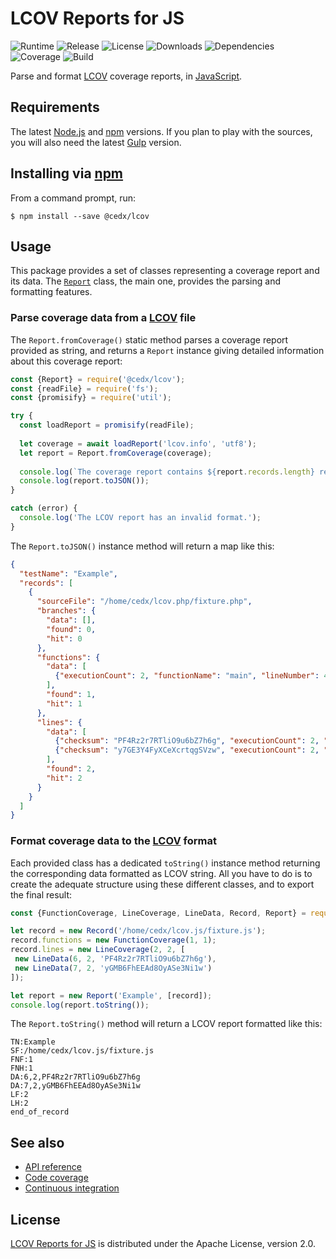 # LCOV Reports for JS
![Runtime](https://img.shields.io/badge/node-%3E%3D8.0-brightgreen.svg) ![Release](https://img.shields.io/npm/v/@cedx/lcov.svg) ![License](https://img.shields.io/npm/l/@cedx/lcov.svg) ![Downloads](https://img.shields.io/npm/dt/@cedx/lcov.svg) ![Dependencies](https://david-dm.org/cedx/lcov.js.svg) ![Coverage](https://coveralls.io/repos/github/cedx/lcov.js/badge.svg) ![Build](https://travis-ci.org/cedx/lcov.js.svg)

Parse and format [LCOV](http://ltp.sourceforge.net/coverage/lcov.php) coverage reports, in [JavaScript](https://developer.mozilla.org/en-US/docs/Web/JavaScript).

## Requirements
The latest [Node.js](https://nodejs.org) and [npm](https://www.npmjs.com) versions.
If you plan to play with the sources, you will also need the latest [Gulp](http://gulpjs.com) version.

## Installing via [npm](https://www.npmjs.com)
From a command prompt, run:

```shell
$ npm install --save @cedx/lcov
```

## Usage
This package provides a set of classes representing a coverage report and its data.
The [`Report`](https://github.com/cedx/lcov.js/blob/master/src/report.js) class, the main one, provides the parsing and formatting features.

### Parse coverage data from a [LCOV](http://ltp.sourceforge.net/coverage/lcov.php) file
The `Report.fromCoverage()` static method parses a coverage report provided as string, and returns a `Report` instance giving detailed information about this coverage report:

```javascript
const {Report} = require('@cedx/lcov');
const {readFile} = require('fs');
const {promisify} = require('util');

try {
  const loadReport = promisify(readFile);
  
  let coverage = await loadReport('lcov.info', 'utf8');
  let report = Report.fromCoverage(coverage);
  
  console.log(`The coverage report contains ${report.records.length} records:`);
  console.log(report.toJSON());
}

catch (error) {
  console.log('The LCOV report has an invalid format.');
}
```

The `Report.toJSON()` instance method will return a map like this:

```json
{
  "testName": "Example",
  "records": [
    {
      "sourceFile": "/home/cedx/lcov.php/fixture.php",
      "branches": {
        "data": [],
        "found": 0,
        "hit": 0
      },
      "functions": {
        "data": [
          {"executionCount": 2, "functionName": "main", "lineNumber": 4}
        ],
        "found": 1,
        "hit": 1
      },
      "lines": {
        "data": [
          {"checksum": "PF4Rz2r7RTliO9u6bZ7h6g", "executionCount": 2, "lineNumber": 6},
          {"checksum": "y7GE3Y4FyXCeXcrtqgSVzw", "executionCount": 2, "lineNumber": 9}
        ],
        "found": 2,
        "hit": 2
      }
    }
  ]
}
```

### Format coverage data to the [LCOV](http://ltp.sourceforge.net/coverage/lcov.php) format
Each provided class has a dedicated `toString()` instance method returning the corresponding data formatted as LCOV string.
All you have to do is to create the adequate structure using these different classes, and to export the final result:

```javascript
const {FunctionCoverage, LineCoverage, LineData, Record, Report} = require('@cedx/lcov');

let record = new Record('/home/cedx/lcov.js/fixture.js');
record.functions = new FunctionCoverage(1, 1);
record.lines = new LineCoverage(2, 2, [
 new LineData(6, 2, 'PF4Rz2r7RTliO9u6bZ7h6g'),
 new LineData(7, 2, 'yGMB6FhEEAd8OyASe3Ni1w')
]);

let report = new Report('Example', [record]);
console.log(report.toString());
```

The `Report.toString()` method will return a LCOV report formatted like this:

```
TN:Example
SF:/home/cedx/lcov.js/fixture.js
FNF:1
FNH:1
DA:6,2,PF4Rz2r7RTliO9u6bZ7h6g
DA:7,2,yGMB6FhEEAd8OyASe3Ni1w
LF:2
LH:2
end_of_record
```

## See also
- [API reference](https://cedx.github.io/lcov.js)
- [Code coverage](https://coveralls.io/github/cedx/lcov.js)
- [Continuous integration](https://travis-ci.org/cedx/lcov.js)

## License
[LCOV Reports for JS](https://github.com/cedx/lcov.js) is distributed under the Apache License, version 2.0.
